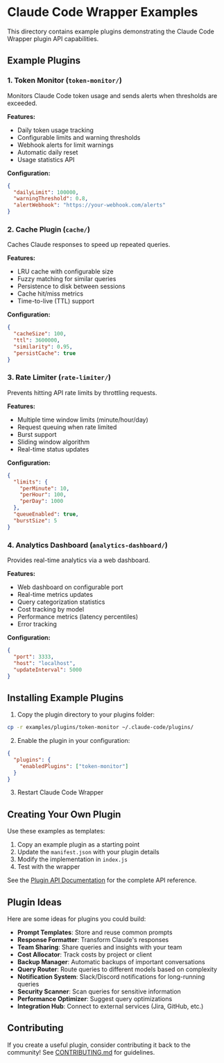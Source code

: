# Claude Code Wrapper Examples

This directory contains example plugins demonstrating the Claude Code Wrapper plugin API capabilities.

## Example Plugins

### 1. Token Monitor (`token-monitor/`)
Monitors Claude Code token usage and sends alerts when thresholds are exceeded.

**Features:**
- Daily token usage tracking
- Configurable limits and warning thresholds
- Webhook alerts for limit warnings
- Automatic daily reset
- Usage statistics API

**Configuration:**
```json
{
  "dailyLimit": 100000,
  "warningThreshold": 0.8,
  "alertWebhook": "https://your-webhook.com/alerts"
}
```

### 2. Cache Plugin (`cache/`)
Caches Claude responses to speed up repeated queries.

**Features:**
- LRU cache with configurable size
- Fuzzy matching for similar queries
- Persistence to disk between sessions
- Cache hit/miss metrics
- Time-to-live (TTL) support

**Configuration:**
```json
{
  "cacheSize": 100,
  "ttl": 3600000,
  "similarity": 0.95,
  "persistCache": true
}
```

### 3. Rate Limiter (`rate-limiter/`)
Prevents hitting API rate limits by throttling requests.

**Features:**
- Multiple time window limits (minute/hour/day)
- Request queuing when rate limited
- Burst support
- Sliding window algorithm
- Real-time status updates

**Configuration:**
```json
{
  "limits": {
    "perMinute": 10,
    "perHour": 100,
    "perDay": 1000
  },
  "queueEnabled": true,
  "burstSize": 5
}
```

### 4. Analytics Dashboard (`analytics-dashboard/`)
Provides real-time analytics via a web dashboard.

**Features:**
- Web dashboard on configurable port
- Real-time metrics updates
- Query categorization statistics
- Cost tracking by model
- Performance metrics (latency percentiles)
- Error tracking

**Configuration:**
```json
{
  "port": 3333,
  "host": "localhost",
  "updateInterval": 5000
}
```

## Installing Example Plugins

1. Copy the plugin directory to your plugins folder:
```bash
cp -r examples/plugins/token-monitor ~/.claude-code/plugins/
```

2. Enable the plugin in your configuration:
```json
{
  "plugins": {
    "enabledPlugins": ["token-monitor"]
  }
}
```

3. Restart Claude Code Wrapper

## Creating Your Own Plugin

Use these examples as templates:

1. Copy an example plugin as a starting point
2. Update the `manifest.json` with your plugin details
3. Modify the implementation in `index.js`
4. Test with the wrapper

See the [Plugin API Documentation](../docs/PLUGIN-API.md) for the complete API reference.

## Plugin Ideas

Here are some ideas for plugins you could build:

- **Prompt Templates**: Store and reuse common prompts
- **Response Formatter**: Transform Claude's responses
- **Team Sharing**: Share queries and insights with your team
- **Cost Allocator**: Track costs by project or client
- **Backup Manager**: Automatic backups of important conversations
- **Query Router**: Route queries to different models based on complexity
- **Notification System**: Slack/Discord notifications for long-running queries
- **Security Scanner**: Scan queries for sensitive information
- **Performance Optimizer**: Suggest query optimizations
- **Integration Hub**: Connect to external services (Jira, GitHub, etc.)

## Contributing

If you create a useful plugin, consider contributing it back to the community! See [CONTRIBUTING.md](../CONTRIBUTING.md) for guidelines.